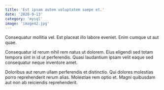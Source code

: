 ```yaml
---
title: 'Est ipsam autem voluptatem saepe et.'
date: '2020-9-13'
category: 'mysql'
image: 'image42.jpg'
---
```


Consequatur mollitia vel. Est placeat illo labore eveniet. Enim cumque ut aut quae.
 Consequatur id rerum nihil rem natus ut dolorem. Eius eligendi sed totam tempora sint in id ut perferendis. Quasi laudantium ipsam velit eaque sed consequatur neque inventore amet.
 Doloribus aut rerum ullam perferendis et distinctio. Qui dolores molestias porro reprehenderit rerum alias. Molestiae rem optio et. Magni quibusdam aut non ab reiciendis reprehenderit.
